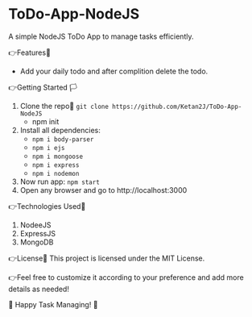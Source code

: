 # ToDo-App-NodeJS

A simple NodeJS ToDo App to manage tasks efficiently.

👉Features🚀
- Add your daily todo and after complition delete the todo.

👉Getting Started 🏳️
1. Clone the repo📂 ```git clone https://github.com/Ketan2J/ToDo-App-NodeJS```
   - npm init
2. Install all dependencies:
   - ```npm i body-parser```
   - ```npm i ejs```
   - ```npm i mongoose```
   - ```npm i express```
   - ```npm i nodemon```
3. Now run app: ```npm start```
4. Open any browser and go to http://localhost:3000

👉Technologies Used🤖
1. NodeeJS
2. ExpressJS
3. MongoDB

👉License📄
This project is licensed under the MIT License.

👉Feel free to customize it according to your preference and add more details as needed!

🥳 Happy Task Managing! 🥳
